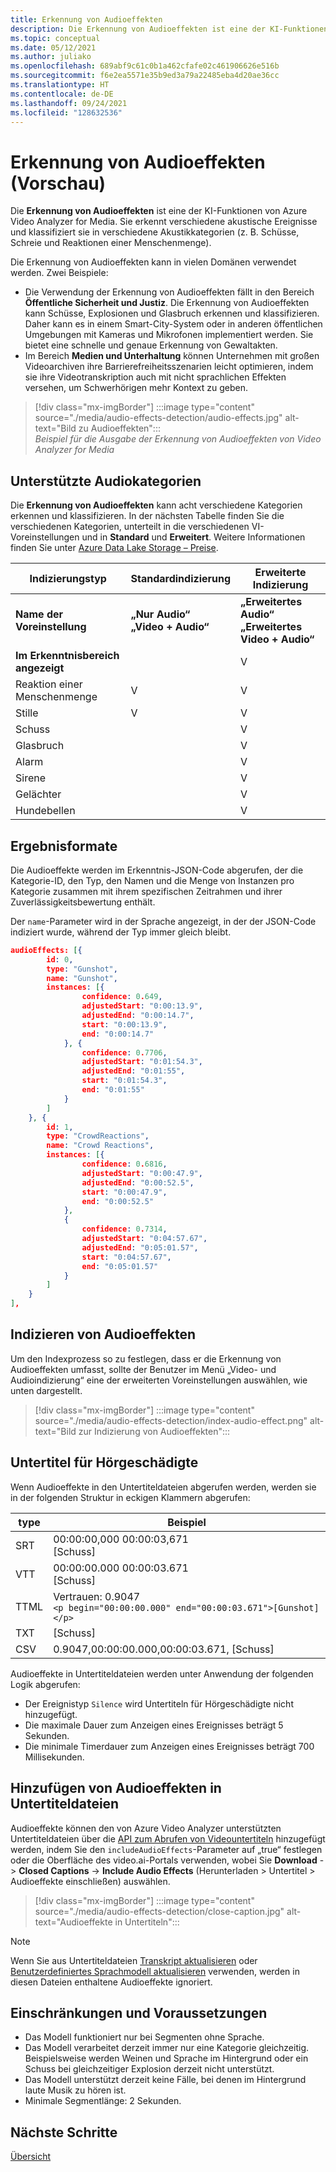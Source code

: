 ```yaml
---
title: Erkennung von Audioeffekten
description: Die Erkennung von Audioeffekten ist eine der KI-Funktionen von Azure Video Analyzer for Media. Sie erkennt verschiedene akustische Ereignisse und klassifiziert sie in verschiedene Akustikkategorien (z. B. Schüsse, Schreie und Reaktionen einer Menschenmenge).
ms.topic: conceptual
ms.date: 05/12/2021
ms.author: juliako
ms.openlocfilehash: 689abf9c61c0b1a462cfafe02c461906626e516b
ms.sourcegitcommit: f6e2ea5571e35b9ed3a79a22485eba4d20ae36cc
ms.translationtype: HT
ms.contentlocale: de-DE
ms.lasthandoff: 09/24/2021
ms.locfileid: "128632536"
---
```

#  <a name="audio-effects-detection-preview"></a>Erkennung von Audioeffekten (Vorschau)

Die **Erkennung von Audioeffekten** ist eine der KI-Funktionen von Azure Video Analyzer for Media. Sie erkennt verschiedene akustische Ereignisse und klassifiziert sie in verschiedene Akustikkategorien (z. B. Schüsse, Schreie und Reaktionen einer Menschenmenge).
 
Die Erkennung von Audioeffekten kann in vielen Domänen verwendet werden. Zwei Beispiele:

* Die Verwendung der Erkennung von Audioeffekten fällt in den Bereich **Öffentliche Sicherheit und Justiz**. Die Erkennung von Audioeffekten kann Schüsse, Explosionen und Glasbruch erkennen und klassifizieren. Daher kann es in einem Smart-City-System oder in anderen öffentlichen Umgebungen mit Kameras und Mikrofonen implementiert werden. Sie bietet eine schnelle und genaue Erkennung von Gewaltakten. 
* Im Bereich **Medien und Unterhaltung** können Unternehmen mit großen Videoarchiven ihre Barrierefreiheitsszenarien leicht optimieren, indem sie ihre Videotranskription auch mit nicht sprachlichen Effekten versehen, um Schwerhörigen mehr Kontext zu geben.

> [!div class="mx-imgBorder"]
> :::image type="content" source="./media/audio-effects-detection/audio-effects.jpg" alt-text="Bild zu Audioeffekten":::
<br/>*Beispiel für die Ausgabe der Erkennung von Audioeffekten von Video Analyzer for Media*

## <a name="supported-audio-categories"></a>Unterstützte Audiokategorien  

Die **Erkennung von Audioeffekten** kann acht verschiedene Kategorien erkennen und klassifizieren. In der nächsten Tabelle finden Sie die verschiedenen Kategorien, unterteilt in die verschiedenen VI-Voreinstellungen und in **Standard** und **Erweitert**. Weitere Informationen finden Sie unter [Azure Data Lake Storage – Preise](https://azure.microsoft.com/pricing/details/media-services/).

|Indizierungstyp |Standardindizierung| Erweiterte Indizierung|
|---|---|---|
|**Name der Voreinstellung** |**„Nur Audio“** <br/>**„Video + Audio“** |**„Erweitertes Audio“**<br/> **„Erweitertes Video + Audio“**|
|**Im Erkenntnisbereich angezeigt**|| V|
|Reaktion einer Menschenmenge |V| V|
| Stille| V| V|
| Schuss ||V |
| Glasbruch ||V|
| Alarm|| V |
| Sirene|| V |
| Gelächter|| V |
| Hundebellen|| V|

## <a name="result-formats"></a>Ergebnisformate

Die Audioeffekte werden im Erkenntnis-JSON-Code abgerufen, der die Kategorie-ID, den Typ, den Namen und die Menge von Instanzen pro Kategorie zusammen mit ihrem spezifischen Zeitrahmen und ihrer Zuverlässigkeitsbewertung enthält.

Der `name`-Parameter wird in der Sprache angezeigt, in der der JSON-Code indiziert wurde, während der Typ immer gleich bleibt.

```json
audioEffects: [{
        id: 0,
        type: "Gunshot",
        name: "Gunshot",
        instances: [{
                confidence: 0.649,
                adjustedStart: "0:00:13.9",
                adjustedEnd: "0:00:14.7",
                start: "0:00:13.9",
                end: "0:00:14.7"
            }, {
                confidence: 0.7706,
                adjustedStart: "0:01:54.3",
                adjustedEnd: "0:01:55",
                start: "0:01:54.3",
                end: "0:01:55"
            }
        ]
    }, {
        id: 1,
        type: "CrowdReactions",
        name: "Crowd Reactions",
        instances: [{
                confidence: 0.6816,
                adjustedStart: "0:00:47.9",
                adjustedEnd: "0:00:52.5",
                start: "0:00:47.9",
                end: "0:00:52.5"
            },
            {
                confidence: 0.7314,
                adjustedStart: "0:04:57.67",
                adjustedEnd: "0:05:01.57",
                start: "0:04:57.67",
                end: "0:05:01.57"
            }
        ]
    }
],
```

## <a name="how-to-index-audio-effects"></a>Indizieren von Audioeffekten

Um den Indexprozess so zu festlegen, dass er die Erkennung von Audioeffekten umfasst, sollte der Benutzer im Menü „Video- und Audioindizierung“ eine der erweiterten Voreinstellungen auswählen, wie unten dargestellt.

> [!div class="mx-imgBorder"]
> :::image type="content" source="./media/audio-effects-detection/index-audio-effect.png" alt-text="Bild zur Indizierung von Audioeffekten":::

## <a name="closed-caption"></a>Untertitel für Hörgeschädigte

Wenn Audioeffekte in den Untertiteldateien abgerufen werden, werden sie in der folgenden Struktur in eckigen Klammern abgerufen:

|type| Beispiel|
|---|---|
|SRT |00:00:00,000  00:00:03,671<br/>[Schuss]|
|VTT |00:00:00.000  00:00:03.671<br/>[Schuss]|
|TTML|Vertrauen: 0.9047 <br/> `<p begin="00:00:00.000" end="00:00:03.671">[Gunshot]</p>`|
|TXT |[Schuss]|
|CSV |0.9047,00:00:00.000,00:00:03.671, [Schuss]|

Audioeffekte in Untertiteldateien werden unter Anwendung der folgenden Logik abgerufen:

* Der Ereignistyp `Silence` wird Untertiteln für Hörgeschädigte nicht hinzugefügt.
* Die maximale Dauer zum Anzeigen eines Ereignisses beträgt 5 Sekunden.
* Die minimale Timerdauer zum Anzeigen eines Ereignisses beträgt 700 Millisekunden.

## <a name="adding-audio-effects-in-closed-caption-files"></a>Hinzufügen von Audioeffekten in Untertiteldateien

Audioeffekte können den von Azure Video Analyzer unterstützten Untertiteldateien über die [API zum Abrufen von Videountertiteln](https://api-portal.videoindexer.ai/api-details#api=Operations&operation=Get-Video-Captions) hinzugefügt werden, indem Sie den `includeAudioEffects`-Parameter auf „true“ festlegen oder die Oberfläche des video.ai-Portals verwenden, wobei Sie **Download** -> **Closed Captions** -> **Include Audio Effects** (Herunterladen > Untertitel > Audioeffekte einschließen) auswählen.

> [!div class="mx-imgBorder"]
> :::image type="content" source="./media/audio-effects-detection/close-caption.jpg" alt-text="Audioeffekte in Untertiteln":::

> [!NOTE]
> Wenn Sie aus Untertiteldateien [Transkript aktualisieren](https://api-portal.videoindexer.ai/api-details#api=Operations&operation=Update-Video-Transcript) oder [Benutzerdefiniertes Sprachmodell aktualisieren](https://api-portal.videoindexer.ai/api-details#api=Operations&operation=Update-Language-Model) verwenden, werden in diesen Dateien enthaltene Audioeffekte ignoriert.

## <a name="limitations-and-assumptions"></a>Einschränkungen und Voraussetzungen

* Das Modell funktioniert nur bei Segmenten ohne Sprache.
* Das Modell verarbeitet derzeit immer nur eine Kategorie gleichzeitig. Beispielsweise werden Weinen und Sprache im Hintergrund oder ein Schuss bei gleichzeitiger Explosion derzeit nicht unterstützt.
* Das Modell unterstützt derzeit keine Fälle, bei denen im Hintergrund laute Musik zu hören ist.
* Minimale Segmentlänge: 2 Sekunden.

## <a name="next-steps"></a>Nächste Schritte

[Übersicht](video-indexer-overview.md)
